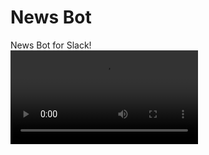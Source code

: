 # News Bot
News Bot for Slack!<br>
![How it works](https://user-images.githubusercontent.com/41375094/135589308-14f56764-3180-4247-8b67-9334c5188818.mov)


